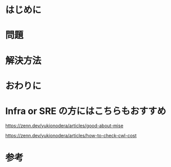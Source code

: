# はじめに

# 問題

# 解決方法

# おわりに

# Infra or SRE の方にはこちらもおすすめ

https://zenn.dev/yukionodera/articles/good-about-mise

https://zenn.dev/yukionodera/articles/how-to-check-cwl-cost

# 参考
